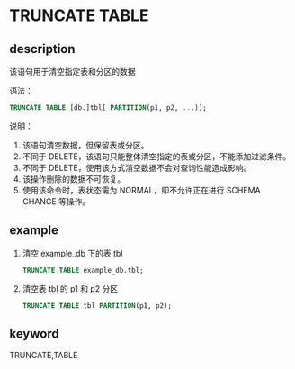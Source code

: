 # TRUNCATE TABLE

## description

该语句用于清空指定表和分区的数据

语法：

```sql
TRUNCATE TABLE [db.]tbl[ PARTITION(p1, p2, ...)];
```

说明：

1. 该语句清空数据，但保留表或分区。
2. 不同于 DELETE，该语句只能整体清空指定的表或分区，不能添加过滤条件。
3. 不同于 DELETE，使用该方式清空数据不会对查询性能造成影响。
4. 该操作删除的数据不可恢复。
5. 使用该命令时，表状态需为 NORMAL，即不允许正在进行 SCHEMA CHANGE 等操作。

## example

1. 清空 example_db 下的表 tbl

    ```sql
    TRUNCATE TABLE example_db.tbl;
    ```

2. 清空表 tbl 的 p1 和 p2 分区

    ```sql
    TRUNCATE TABLE tbl PARTITION(p1, p2);
    ```

## keyword

TRUNCATE,TABLE

